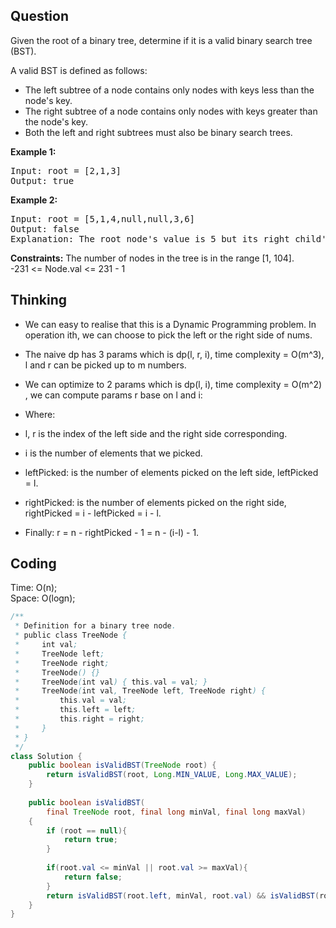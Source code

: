 ## Question
Given the root of a binary tree, determine if it is a valid binary search tree (BST).  
  
A valid BST is defined as follows:  
  
* The left subtree of a node contains only nodes with keys less than the node's key.
* The right subtree of a node contains only nodes with keys greater than the node's key.
* Both the left and right subtrees must also be binary search trees.
  
**Example 1:**   
<pre>
Input: root = [2,1,3]
Output: true
</pre>
  
**Example 2:**   
<pre>
Input: root = [5,1,4,null,null,3,6]
Output: false
Explanation: The root node's value is 5 but its right child's value is 4.
</pre>
  
**Constraints:**
The number of nodes in the tree is in the range [1, 104].  
-231 <= Node.val <= 231 - 1  

  
## Thinking
* We can easy to realise that this is a Dynamic Programming problem. In operation ith, we can choose to pick the left or the right side of nums.  
* The naive dp has 3 params which is dp(l, r, i), time complexity = O(m^3), l and r can be picked up to m numbers.
* We can optimize to 2 params which is dp(l, i), time complexity = O(m^2) , we can compute params r base on l and i:  

* Where:  
 * l, r is the index of the left side and the right side corresponding.
 * i is the number of elements that we picked.
 * leftPicked: is the number of elements picked on the left side, leftPicked = l.
 * rightPicked: is the number of elements picked on the right side, rightPicked = i - leftPicked = i - l.
 * Finally: r = n - rightPicked - 1 = n - (i-l) - 1.

## Coding
Time: O(n);  
Space: O(logn);

```Java
/**
 * Definition for a binary tree node.
 * public class TreeNode {
 *     int val;
 *     TreeNode left;
 *     TreeNode right;
 *     TreeNode() {}
 *     TreeNode(int val) { this.val = val; }
 *     TreeNode(int val, TreeNode left, TreeNode right) {
 *         this.val = val;
 *         this.left = left;
 *         this.right = right;
 *     }
 * }
 */
class Solution {
    public boolean isValidBST(TreeNode root) { 
        return isValidBST(root, Long.MIN_VALUE, Long.MAX_VALUE);
    }
    
    public boolean isValidBST(
        final TreeNode root, final long minVal, final long maxVal)
    {
        if (root == null){
            return true;
        }
        
        if(root.val <= minVal || root.val >= maxVal){
            return false;
        }
        return isValidBST(root.left, minVal, root.val) && isValidBST(root.right, root.val, maxVal);
    }
}
```

